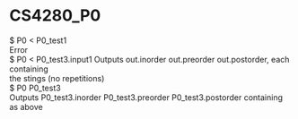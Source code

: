 # CS4280_P0

$ P0 < P0_test1<br>
Error<br>
$ P0 < P0_test3.input1
Outputs out.inorder out.preorder out.postorder, each containing <br>
the stings (no repetitions)<br>
$ P0 P0_test3<br>
Outputs P0_test3.inorder P0_test3.preorder P0_test3.postorder containing as above<br>
